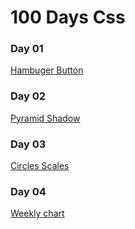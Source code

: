 # 100 Days Css

### Day 01
[Hambuger Button](https://codepen.io/caiomarqs/pen/abmGRjp)

### Day 02
[Pyramid Shadow](https://codepen.io/caiomarqs/pen/jOMKVXg)

### Day 03
[Circles Scales](https://codepen.io/caiomarqs/pen/vYXrgWv)

### Day 04
[Weekly chart](https://codepen.io/caiomarqs/pen/wvzxRvB)